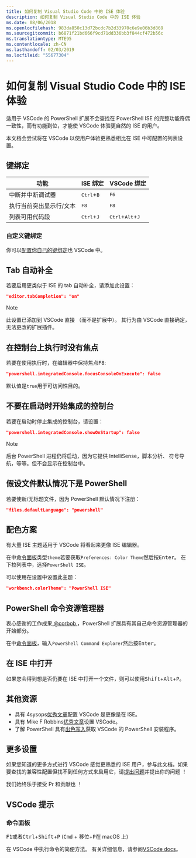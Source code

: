 ```yaml
---
title: 如何复制 Visual Studio Code 中的 ISE 体验
description: 如何复制 Visual Studio Code 中的 ISE 体验
ms.date: 08/06/2018
ms.openlocfilehash: 983da850c13d72bcdc7b2d33970c6e9e06b3d869
ms.sourcegitcommit: b6871f21bd666f9cd71dd336bb3f844cf472b56c
ms.translationtype: MTE95
ms.contentlocale: zh-CN
ms.lasthandoff: 02/03/2019
ms.locfileid: "55677304"
---
```

# <a name="how-to-replicate-the-ise-experience-in-visual-studio-code"></a>如何复制 Visual Studio Code 中的 ISE 体验

适用于 VSCode 的 PowerShell 扩展不会查找在 PowerShell ISE 的完整功能奇偶一致性，而有功能到位，才能使 VSCode 体验更自然的 ISE 的用户。

本文档会尝试将在 VSCode 以使用户体验更熟悉相比在 ISE 中可配置的列表设置。

## <a name="key-bindings"></a>键绑定

| 功能                              | ISE 绑定                  | VSCode 绑定                              |
| ----------------                      | -----------                  | --------------                              |
| 中断并中断调试器          | <kbd>Ctrl</kbd>+<kbd>B</kbd> | <kbd>F6</kbd>                               |
| 执行当前突出显示行/文本 | <kbd>F8</kbd>                | <kbd>F8</kbd>                               |
| 列表可用代码段               | <kbd>Ctrl</kbd>+<kbd>J</kbd> | <kbd>Ctrl</kbd>+<kbd>Alt</kbd>+<kbd>J</kbd> |

### <a name="custom-key-bindings"></a>自定义键绑定

你可以[配置你自己的键绑定](https://code.visualstudio.com/docs/getstarted/keybindings#_custom-keybindings-for-refactorings)也 VSCode 中。

## <a name="tab-completion"></a>Tab 自动补全

若要启用更类似于 ISE 的 tab 自动补全，请添加此设置：

```json
"editor.tabCompletion": "on"
```

> [!NOTE]
> 此设置已添加到 VSCode 直接 （而不是扩展中）。 其行为由 VSCode 直接确定，无法更改的扩展插件。

## <a name="no-focus-on-console-when-executing"></a>在控制台上执行时没有焦点

若要在使用执行时，在编辑器中保持焦点<kbd>F8</kbd>:

```json
"powershell.integratedConsole.focusConsoleOnExecute": false
```

默认值是`true`用于可访问性目的。

## <a name="dont-start-integrated-console-on-startup"></a>不要在启动时开始集成的控制台

若要在启动时停止集成的控制台，请设置：

```json
"powershell.integratedConsole.showOnStartup": false
```

> [!NOTE]
> 后台 PowerShell 进程仍将启动，因为它提供 IntelliSense，脚本分析、 符号导航，等等。但不会显示在控制台中。

## <a name="assume-files-are-powershell-by-default"></a>假设文件默认情况下是 PowerShell

若要使新/无标题文件，因为 PowerShell 默认情况下注册：

```json
"files.defaultLanguage": "powershell"
```

## <a name="color-scheme"></a>配色方案

有大量 ISE 主题适用于 VSCode 将看起来更像 ISE 编辑器。

在中[命令面板]类型`theme`若要获取`Preferences: Color Theme`然后按<kbd>Enter</kbd>。
在下拉列表中，选择`PowerShell ISE`。

可以使用在设置中设置此主题：

```json
"workbench.colorTheme": "PowerShell ISE"
```

## <a name="powershell-command-explorer"></a>PowerShell 命令资源管理器

衷心感谢的工作成果[ @corbob ](https://github.com/corbob)，PowerShell 扩展具有其自己命令资源管理器的开始部分。

在中[命令面板]，输入`PowerShell Command Explorer`然后按<kbd>Enter</kbd>。

## <a name="open-in-the-ise"></a>在 ISE 中打开

如果您会得到想是否仍要在 ISE 中打开一个文件，则可以使用<kbd>Shift</kbd>+<kbd>Alt</kbd>+<kbd>P</kbd>。

## <a name="other-resources"></a>其他资源

- 具有 4sysops[优秀文章](https://4sysops.com/archives/make-visual-studio-code-look-and-behave-like-powershell-ise/)配置 VSCode 是更像是在 ISE。
- 具有 Mike F Robbins[优秀文章](https://mikefrobbins.com/2017/08/24/how-to-install-visual-studio-code-and-configure-it-as-a-replacement-for-the-powershell-ise/)设置 VSCode。
- 了解 PowerShell 具有[出色写入](https://www.learnpwsh.com/setup-vs-code-for-powershell/)获取 VSCode 的 PowerShell 安装程序。

## <a name="more-settings"></a>更多设置

如果您知道的更多方式进行 VSCode 感觉更熟悉的 ISE 用户，参与此文档。如果要查找的兼容性配置但找不到任何方式来启用它，请[提出问题](https://github.com/PowerShell/vscode-powershell/issues/new/choose)并提出你的问题 ！

我们始终乐于接受 Pr 和贡献也 ！

## <a name="vscode-tips"></a>VSCode 提示

### <a name="command-palette"></a>命令面板

<kbd>F1</kbd>或者<kbd>Ctrl</kbd>+<kbd>Shift</kbd>+<kbd>P</kbd> (<kbd>Cmd</kbd> + <kbd>移位</kbd>+<kbd>P</kbd>在 macOS 上)

在 VSCode 中执行命令的简便方法。
有关详细信息，请参阅[VSCode docs](https://code.visualstudio.com/docs/getstarted/userinterface#_command-palette)。

[命令面板]: #command-palette
